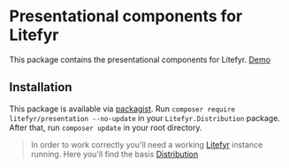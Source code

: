 # Presentational components for Litefyr

This package contains the presentational components for Litefyr. [Demo](https://litefyr.io)

## Installation

This package is available via [packagist]. Run `composer require litefyr/presentation --no-update` in your
`Litefyr.Distribution` package. After that, run `composer update` in your root directory.

> In order to work correctly you'll need a working [Litefyr] instance running. Here you'll find the basis [Distribution]

[litefyr]: https://litefyr.io
[distribution]: https://github.com/Litefyr/Distribution
[packagist]: https://packagist.org/packages/litefyr/presentation
